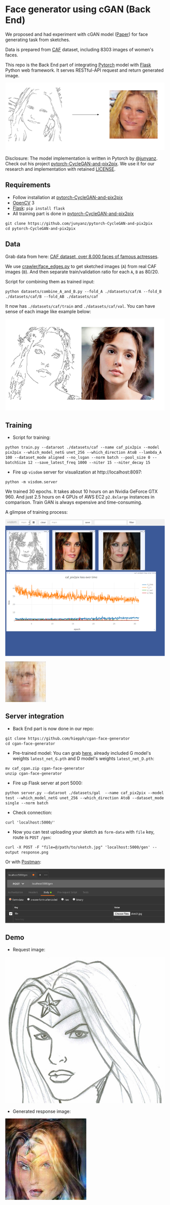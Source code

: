 # Face generator using cGAN (Back End)

We proposed and had experiment with cGAN model ([Paper](https://arxiv.org/abs/1611.07004)) for face generating task from sketches.

Data is prepared from [CAF](http://blog.bayo.vn/caf/) dataset, including 8303 images of women's faces.

This repo is the Back End part of integrating [Pytorch](http://pytorch.org/) model with [Flask](http://flask.pocoo.org/) Python web framework. It serves RESTful-API request and return generated image.

![overview](./demo/overview.png)

Disclosure: The model implementation is written in Pytorch by [@junyanz](https://github.com/junyanz). Check out his project [pytorch-CycleGAN-and-pix2pix](https://github.com/junyanz/pytorch-CycleGAN-and-pix2pix). We use it for our research and implementation with retained [LICENSE](./LICENSE).


## Requirements

+ Follow installation at [pytorch-CycleGAN-and-pix2pix](https://github.com/junyanz/pytorch-CycleGAN-and-pix2pix)
+ [OpenCV](https://opencv.org/) 3
+ [Flask](http://flask.pocoo.org/): `pip install flask`
+ All training part is done in [pytorch-CycleGAN-and-pix2pix](https://github.com/junyanz/pytorch-CycleGAN-and-pix2pix)

```
git clone https://github.com/junyanz/pytorch-CycleGAN-and-pix2pix
cd pytorch-CycleGAN-and-pix2pix
```


## Data

Grab data from here: [CAF dataset, over 8.000 faces of famous actresses](http://blog.bayo.vn/caf/).

We use [crawler/face_edges.py](./crawler/face_edges.py) to get sketched images (`A`) from real CAF images (`B`).
And then separate train/validation ratio for each `A`, `B` as 80/20.

Script for combining them as trained input:

```
python datasets/combine_A_and_B.py --fold_A ./datasets/caf/A --fold_B ./datasets/caf/B --fold_AB ./datasets/caf
```

It now has `./datasets/caf/train` and `./datasets/caf/val`. You can have sense of each image like example below:

![input](./demo/input.png)


## Training

+ Script for training:

```
python train.py --dataroot ./datasets/caf --name caf_pix2pix --model pix2pix --which_model_netG unet_256 --which_direction AtoB --lambda_A 100 --dataset_mode aligned --no_lsgan --norm batch --pool_size 0 --batchSize 12 --save_latest_freq 1000 --niter 15 --niter_decay 15
```

+ Fire up `visdom` server for visualization at http://localhost:8097:

```
python -m visdom.server
```

We trained 30 epochs. It takes about 10 hours on an Nvidia GeForce GTX 960. And just 2.5 hours on 4 GPUs of AWS EC2 `p2.8xlarge` instances in comparison.
Train GAN is always expensive and time-consuming.

A glimpse of training process:

![visdom](./demo/train.png)

![train](./demo/train.gif)


## Server integration

+ Back End part is now done in our repo:

```
git clone https://github.com/hiepph/cgan-face-generator
cd cgan-face-generator
```

+ Pre-trained model: You can grab [here](https://drive.google.com/file/d/0Bz1EQO3FGCUbYTViVTYxamhNb0E/view?usp=sharing), already included G model's weights `latest_net_G.pth`  and D model's weights `latest_net_D.pth`:

```
mv caf_cgan.zip cgan-face-generator
unzip cgan-face-generator
```

+ Fire up Flask server at port 5000:

```
python server.py --dataroot ./datasets/gal  --name caf_pix2pix --model test --which_model_netG unet_256 --which_direction AtoB --dataset_mode single --norm batch
```

+ Check connection:

```
curl 'localhost:5000/'
```

+ Now you can test uploading your sketch as `form-data` with `file` key, route is `POST /gen`:

```
curl -X POST -F "file=@/path/to/sketch.jpg" 'localhost:5000/gen' --output response.png
```

Or with [Postman](https://www.getpostman.com/):

![postman](./demo/postman.png)


## Demo

+ Request image:

![request](./demo/request.jpg)

+ Generated response image:

![response](./demo/response.png)
